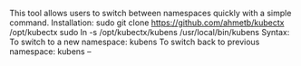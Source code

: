 This tool allows users to switch between namespaces quickly with a simple command.
Installation:
sudo git clone https://github.com/ahmetb/kubectx /opt/kubectx
sudo ln -s /opt/kubectx/kubens /usr/local/bin/kubens
Syntax:
To switch to a new namespace:
kubens
To switch back to previous namespace:
kubens –